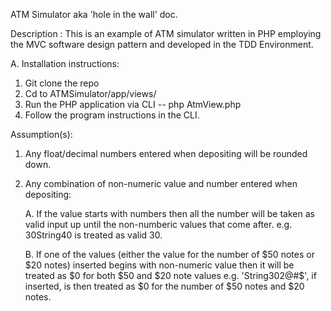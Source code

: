 ATM Simulator aka 'hole in the wall' doc.

Description : This is an example of ATM simulator written in PHP employing the MVC software design pattern and developed in the TDD Environment.

A. Installation instructions:

1. Git clone the repo
2. Cd to ATMSimulator/app/views/
3. Run the PHP application via CLI -- php AtmView.php
4. Follow the program instructions in the CLI.

Assumption(s):

1. Any float/decimal numbers entered when depositing will be rounded down.
2. Any combination of non-numeric value and number entered when depositing:

    A. If the value starts with numbers then all the number will be taken as valid input up until the non-numberic values that come after. e.g. 30String40 is treated as valid 30.

    B. If one of the values (either the value for the number of $50 notes or $20 notes) inserted begins with non-numeric value then it will be treated as $0 for both $50 and $20 note values e.g. 'String302@#$', if inserted, is then treated as $0 for the number of $50 notes and $20 notes.
